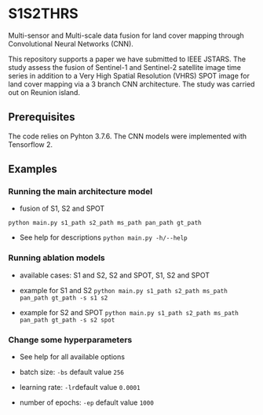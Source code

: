 # S1S2THRS
Multi-sensor and Multi-scale data fusion for land cover mapping through Convolutional Neural Networks (CNN). 

This repository supports a paper we have submitted to IEEE JSTARS. The study assess the fusion of Sentinel-1 and Sentinel-2 satellite image time series in addition to a Very High Spatial Resolution (VHRS) SPOT image for land cover mapping via a 3 branch CNN architecture. The study was carried out on Reunion island.

## Prerequisites

The code relies on Pyhton 3.7.6. The CNN models were implemented with Tensorflow 2. 

## Examples 

### Running the main architecture model

- fusion of S1, S2 and SPOT

```
python main.py s1_path s2_path ms_path pan_path gt_path
```

- See help for descriptions `python main.py -h/--help`

### Running ablation models 

- available cases: S1 and S2, S2 and SPOT, S1, S2 and SPOT

- example for S1 and S2 `python main.py s1_path s2_path ms_path pan_path gt_path -s s1 s2`

- example for S2 and SPOT `python main.py s1_path s2_path ms_path pan_path gt_path -s s2 spot`

### Change some hyperparameters

- See help for all available options

- batch size: `-bs` default value `256`

- learning rate: `-lr`default value `0.0001`

- number of epochs: `-ep` default value `1000`

